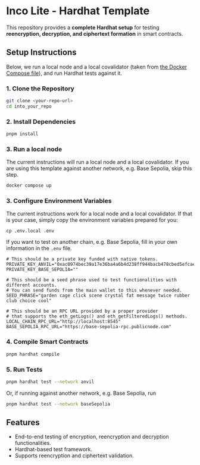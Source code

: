 # **Inco Lite - Hardhat Template**

This repository provides a **complete Hardhat setup** for testing **reencryption, decryption, and ciphertext formation** in smart contracts.

## **Setup Instructions**

Below, we run a local node and a local covalidator (taken from [the Docker Compose file](./docker-compose.yaml)), and run Hardhat tests against it.

### **1. Clone the Repository**
```sh
git clone <your-repo-url>
cd into_your_repo
```

### **2. Install Dependencies**
```sh
pnpm install
```

### **3. Run a local node**

The current instructions will run a local node and a local covalidator. If you are using this template against another network, e.g. Base Sepolia, skip this step.

```sh
docker compose up
```

### **3. Configure Environment Variables**  

The current instructions work for a local node and a local covalidator. If that is your case, simply copy the environment variables prepared for you:

```
cp .env.local .env
```

If you want to test on another chain, e.g. Base Sepolia, fill in your own information in the `.env` file.

```plaintext
# This should be a private key funded with native tokens.
PRIVATE_KEY_ANVIL="0xac0974bec39a17e36ba4a6b4d238ff944bacb478cbed5efcae784d7bf4f2ff80"
PRIVATE_KEY_BASE_SEPOLIA=""

# This should be a seed phrase used to test functionalities with different accounts.  
# You can send funds from the main wallet to this whenever needed.
SEED_PHRASE="garden cage click scene crystal fat message twice rubber club choice cool"

# This should be an RPC URL provided by a proper provider  
# that supports the eth_getLogs() and eth_getFilteredLogs() methods.
LOCAL_CHAIN_RPC_URL="http://localhost:8545"
BASE_SEPOLIA_RPC_URL="https://base-sepolia-rpc.publicnode.com"
```

### **4. Compile Smart Contracts**
```sh
pnpm hardhat compile
```

### **5. Run Tests**
```sh
pnpm hardhat test --network anvil
```

Or, if running against another network, e.g. Base Sepolia, run

```sh
pnpm hardhat test --network baseSepolia
```

## **Features**
- End-to-end testing of encryption, reencryption  and decryption functionalities.
- Hardhat-based test framework.
- Supports reencryption and ciphertext validation.

